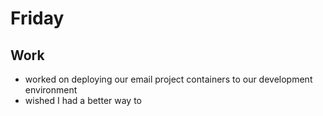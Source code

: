 # Friday
## Work
- worked on deploying our email project containers to our development environment
- wished I had a better way to 
